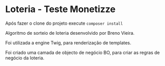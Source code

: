# Loteria - Teste Monetizze
Após fazer o clone do projeto execute ```composer install```

Algoritmo de sorteio de loteria desenvolvido por Breno Vieira.

Foi utilizada a engine Twig, para renderização de templates.

Foi criado uma camada de objecto de negócio BO, para criar as regras de negócio da loteria.
